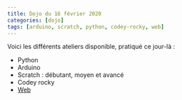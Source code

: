 ```yaml
---
title: Dojo du 16 février 2020
categories: [dojo]
tags: [arduino, scratch, python, codey-rocky, web]
---
```


Voici les différents ateliers disponible, pratiqué ce jour-là :

* Python
* Arduino
* Scratch : débutant, moyen et avancé
* Codey rocky
* [Web](https://drive.google.com/drive/u/0/folders/1aBY9J6C8i4-cQY9vVKONm5HwMpyURShB)

